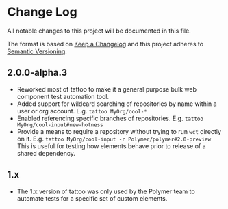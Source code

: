 # Change Log

All notable changes to this project will be documented in this file.

The format is based on [Keep a Changelog](http://keepachangelog.com/)
and this project adheres to [Semantic Versioning](http://semver.org/).

## 2.0.0-alpha.3
- Reworked most of tattoo to make it a general purpose bulk web component test
  automation tool.
- Added support for wildcard searching of repositories by name within a user
  or org account.  E.g. `tattoo MyOrg/cool-*`
- Enabled referencing specific branches of repositories.  E.g.
  `tattoo MyOrg/cool-input#new-hotness`
- Provide a means to require a repository without trying to run `wct` directly
  on it.  E.g. `tattoo MyOrg/cool-input -r Polymer/polymer#2.0-preview`  This
  is useful for testing how elements behave prior to release of a shared
  dependency.

## 1.x
- The 1.x version of tattoo was only used by the Polymer team to automate tests
  for a specific set of custom elements.
